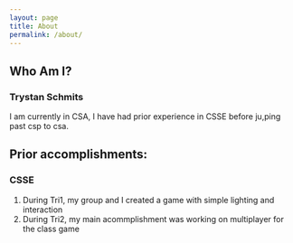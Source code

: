 ```yaml
---
layout: page
title: About
permalink: /about/
---
```


## Who Am I?
### Trystan Schmits
I am currently in CSA, I have had prior experience in CSSE before ju,ping past csp to csa.

## Prior accomplishments:
### CSSE
1. During Tri1, my group and I created a game with simple lighting and interaction
2. During Tri2, my main acommplishment was working on multiplayer for the class game

